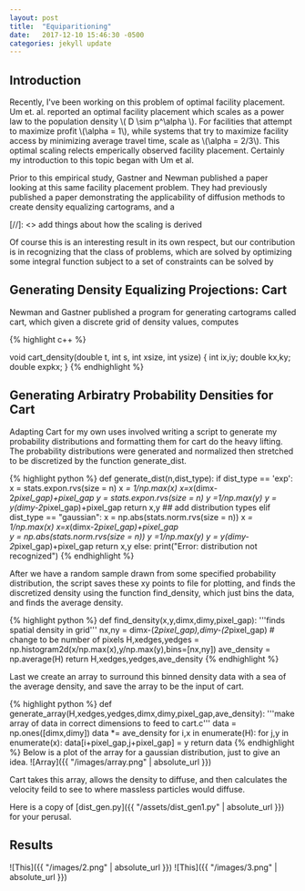 ```yaml
---
layout: post
title:  "Equiparitioning"
date:   2017-12-10 15:46:30 -0500
categories: jekyll update
---
```

## Introduction
Recently, I've been working on this problem of optimal facility placement. Um et. al. reported an optimal facility placement which scales as a power law to the population density  \\( D \sim p^\alpha \\). For facilities that attempt to maximize profit \\(\alpha = 1\\), while systems that try to maximize facility access by minimizing average travel time, scale as \\(\alpha = 2/3\\). This optimal scaling relects emperically observed facility placement. Certainly my introduction to this topic began with Um et al.

Prior to this empirical study, Gastner and Newman published a paper looking at this same facility placement problem. They had previously published a paper demonstrating the applicability of diffusion methods to create density equalizing cartograms, and 
a

[//]: <> add things about how the scaling is derived

Of course this is an interesting result in its own respect, but our contribution is in recognizing that the class of problems, which are solved by optimizing some integral function subject to a set of constraints can be solved by 



## Generating Density Equalizing Projections: Cart
Newman and Gastner published a program for generating cartograms called cart, which given a discrete grid of density values, computes 


{% highlight c++ %}

void cart_density(double t, int s, int xsize, int ysize)
{
  int ix,iy;
  double kx,ky;
  double expkx;
}
{% endhighlight %}

## Generating Arbiratry Probability Densities for Cart

Adapting Cart for my own uses involved writing a script to generate my probability distributions and formatting them for cart do the heavy lifting. The probability distributions were generated and normalized then stretched to be discretized by the function generate_dist.

{% highlight python %}
def generate_dist(n,dist_type):
	if dist_type == 'exp':
		x = stats.expon.rvs(size = n)
		x *= 1/np.max(x)
		x=x*(dimx-2*pixel_gap)+pixel_gap
		y = stats.expon.rvs(size = n)
		y *=1/np.max(y)
		y = y*(dimy-2*pixel_gap)+pixel_gap
		return x,y
	## add distribution types
	elif dist_type == "gaussian":
		x = np.abs(stats.norm.rvs(size = n))
		x *= 1/np.max(x)
		x=x*(dimx-2*pixel_gap)+pixel_gap		
		y = np.abs(stats.norm.rvs(size = n))
		y *=1/np.max(y)
		y = y*(dimy-2*pixel_gap)+pixel_gap
		return x,y
	else:
		print("Error: distribution not recognized")
{% endhighlight %}

After we have a random sample drawn from some specified probability distribution, the script saves these xy points to file for plotting, and finds the discretized density using the function find_density, which just bins the data, and finds the average density.

{% highlight python %}
def find_density(x,y,dimx,dimy,pixel_gap):
	'''finds spatial density in grid'''
	nx,ny = dimx-(2*pixel_gap),dimy-(2*pixel_gap) # change to be number of pixels
	H,xedges,yedges = np.histogram2d(x/np.max(x),y/np.max(y),bins=[nx,ny])
	ave_density = np.average(H)
	return H,xedges,yedges,ave_density
{% endhighlight %}

Last we create an array to surround this binned density data with a sea of the average density, and save the array to be the input of cart. 

{% highlight python %}
def generate_array(H,xedges,yedges,dimx,dimy,pixel_gap,ave_density):
	'''make array of data in correct dimensions to feed to cart.c'''
	data = np.ones([dimx,dimy])
	data *= ave_density
	for i,x in enumerate(H):
		for j,y in enumerate(x):
			data[i+pixel_gap,j+pixel_gap] = y
	return data
{% endhighlight %}
Below is a plot of the array for a gaussian distribution, just to give an idea.
![Array]({{ "/images/array.png" | absolute_url }})

Cart takes this array, allows the density to diffuse, and then calculates the velocity feild to see to where massless particles would diffuse. 

Here is a copy of [dist_gen.py]({{ "/assets/dist_gen1.py" | absolute_url }})  for your perusal.

## Results

![This]({{ "/images/2.png" | absolute_url }})
![This]({{ "/images/3.png" | absolute_url }})
